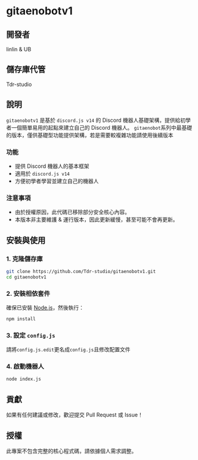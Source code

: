# gitaenobotv1

## 開發者
linlin & UB

## 儲存庫代管
Tdr-studio

## 說明
`gitaenobotv1` 是基於 `discord.js v14` 的 Discord 機器人基礎架構，提供給初學者一個簡單易用的起點來建立自己的 Discord 機器人。
`gitaenobot`系列中最基礎的版本，僅供基礎型功能提供架構，若是需要較複雜功能請使用後續版本

### 功能
- 提供 Discord 機器人的基本框架
- 適用於 `discord.js v14`
- 方便初學者學習並建立自己的機器人

### 注意事項
- 由於授權原因，此代碼已移除部分安全核心內容。
- 本版本非主要維護 & 運行版本，因此更新緩慢，甚至可能不會再更新。

## 安裝與使用
### 1. 克隆儲存庫
```sh
git clone https://github.com/Tdr-studio/gitaenobotv1.git
cd gitaenobotv1
```

### 2. 安裝相依套件
確保已安裝 [Node.js](https://nodejs.org/)，然後執行：
```sh
npm install
```

### 3. 設定 `config.js`
請將`config.js.edit`更名成`config.js`且修改配置文件

### 4. 啟動機器人
```sh
node index.js
```

## 貢獻
如果有任何建議或修改，歡迎提交 Pull Request 或 Issue！

## 授權
此專案不包含完整的核心程式碼，請依據個人需求調整。
